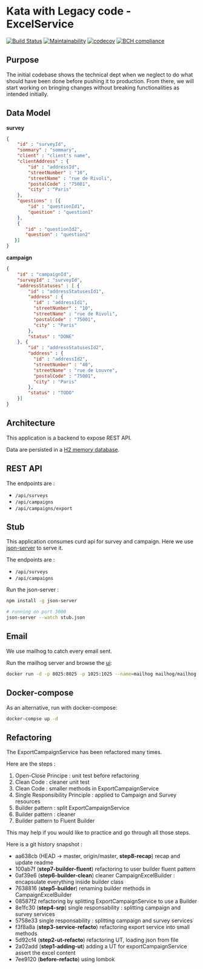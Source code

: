 # Kata with Legacy code - ExcelService

[![Build Status](https://travis-ci.org/newlight77/kata-legacy-excelservice.svg?branch=master)](https://travis-ci.org/newlight77/kata-legacy-excelservice)
[![Maintainability](https://api.codeclimate.com/v1/badges/0a7b2d54b65bab7fa33a/maintainability)](https://codeclimate.com/github/newlight77/kata-legacy-excelservice/maintainability)
[![codecov](https://codecov.io/gh/newlight77/kata-legacy-excelservice/branch/master/graph/badge.svg)](https://codecov.io/gh/newlight77/kata-legacy-excelservice)
[![BCH compliance](https://bettercodehub.com/edge/badge/newlight77/kata-legacy-excelservice?branch=master)](https://bettercodehub.com/)

## Purpose

The initial codebase shows the technical dept when we neglect to do what should have been done before pushing it to production. From there, we will start working on bringing changes without breaking functionalities as intended initially.

## Data Model

__survey__
```json
{
    "id" : "surveyId",
    "sommary" : "sommary",
    "client" : "client's name",
    "clientAddress" : {
        "id" : "addressId",
        "streetNumber" : "10",
        "streetName" : "rue de Rivoli",
        "postalCode" : "75001",
        "city" : "Paris"
    },
    "questions" : [{
        "id" : "questionId1",
        "question" : "question1"
    }, 
    {
       "id" : "questionId2",
       "question" : "question2"
   }] 
}
```

__campaign__
```json
{
    "id" : "campaignId",
    "surveyId" : "surveyId",
    "addressStatuses" : [ {
        "id" : "addressStatusesId1",
        "address" : {
          "id" : "addressId1",
          "streetNumber" : "10",
          "streetName" : "rue de Rivoli",
          "postalCode" : "75001",
          "city" : "Paris"
        },
        "status" : "DONE"
    }, {
        "id" : "addressStatusesId2",
        "address" : {
          "id" : "addressId2",
          "streetNumber" : "40",
          "streetName" : "rue de Louvre",
          "postalCode" : "75001",
          "city" : "Paris"
        },
        "status" : "TODO"
    }] 
}
```

## Architecture 

This application is a backend to expose REST API. 

Data are persisted in a [H2 memory database](http://localhost:8080/h2-console).

## REST API

The endpoints are :

- `/api/surveys`
- `/api/campaigns`
- `/api/campaigns/export`

## Stub

This application consumes curd api for survey and campaign. Here we use [json-server](https://github.com/typicode/json-server#getting-started) to serve it.

The endpoints are :

- `/api/surveys`
- `/api/campaigns`

Run the json-server :

```bash
npm install -g json-server

# running on port 3000
json-server --watch stub.json

```

## Email

We use mailhog to catch every email sent. 

Run the mailhog server and browse the [ui](http://localhost:8025/#):

```bash
docker run -d -p 8025:8025 -p 1025:1025 --name=mailhog mailhog/mailhog
```

## Docker-compose

As an alternative, run with docker-compose:

```bash
docker-compse up -d
```

## Refactoring

The ExportCampaignService has been refactored many times. 

Here are the steps :

1. Open-Close Principe : unit test before refactoring
2. Clean Code : cleaner unit test
3. Clean Code : smaller methods in ExportCampaignService
4. Single Responsibility Principle : applied to Campaign and Survey resources
5. Builder pattern : split ExportCampaignService
6. Builder pattern : cleaner
7. Builder pattern to Fluent Builder


This may help if you would like to practice and go through all those steps. 

Here is a git history snapshot :

- aa638cb (HEAD -> master, origin/master, __step8-recap__) recap and update readme
- 100ab7f (__step7-builder-fluent__) refactoring to user builder fluent pattern
- 0af39e6 (__step6-builder-clean__) cleaner CampaignExcelBuilder : encapsulate everything inside builder class
- 7638816 (__step5-builder__) renaming builder methods in CampaignExcelBuilder
- 08587f2 refactoring by splitting ExportCampaignService to use a Builder
- 8e1fc30 (__step4-srp__) single responsability : splitting campaign and survey services
- 5758e33 single responsability : splitting campaign and survey services
- f3f8a8a (__step3-service-refacto__) refactoring export service into small methods
- 5d92cf4 (__step2-ut-refacto__) refactoring UT, loading json from file
- 2a02add (__step1-adding-ut__) adding a UT for exportCampaignService assert the excel content
- 7ee9120 (__before-refacto__) using lombok